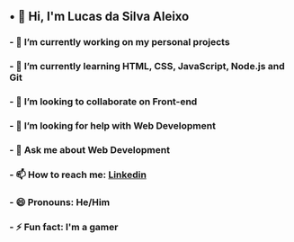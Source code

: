 ## • 👋 Hi, I'm Lucas da Silva Aleixo
### - 🔭 I’m currently working on my personal projects
### - 🌱 I’m currently learning HTML, CSS, JavaScript, Node.js and Git
### - 👯 I’m looking to collaborate on Front-end
### - 🤔 I’m looking for help with Web Development
### - 💬 Ask me about Web Development
### - 📫 How to reach me: [Linkedin](https://www.linkedin.com/in/lucasdasilvaaleixo/)
### - 😄 Pronouns: He/Him
### - ⚡ Fun fact: I'm a gamer

<!--
**LucasdaSilvaAleixo/LucasdaSilvaAleixo** is a ✨ _special_ ✨ repository because its `README.md` (this file) appears on your GitHub profile.

Here are some ideas to get you started:

- 🔭 I’m currently working on ...
- 🌱 I’m currently learning ...
- 👯 I’m looking to collaborate on ...
- 🤔 I’m looking for help with ...
- 💬 Ask me about ...
- 📫 How to reach me: ...
- 😄 Pronouns: ...
- ⚡ Fun fact: ...
-->

